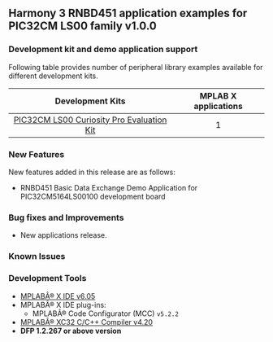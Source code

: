 ﻿## Harmony 3 RNBD451 application examples for PIC32CM LS00 family  v1.0.0

### Development kit and demo application support

Following table provides number of peripheral library examples available for different development kits.

| Development Kits  | MPLAB X applications |
|:-----------------:|:-------------------:|
| [PIC32CM LS00 Curiosity Pro Evaluation Kit]()  | 1 |

### New Features

New features added in this release are as follows:

- RNBD451 Basic Data Exchange Demo Application for PIC32CM5164LS00100 development board


### Bug fixes and Improvements
- New applications release.


### Known Issues


### Development Tools

- [MPLABÂ® X IDE v6.05](https://www.microchip.com/mplab/mplab-x-ide)
- MPLABÂ® X IDE plug-ins:
  - MPLABÂ® Code Configurator (MCC) `v5.2.2`
- [MPLABÂ® XC32 C/C++ Compiler v4.20](https://www.microchip.com/mplab/compilers)
- **DFP 1.2.267 or above version**


